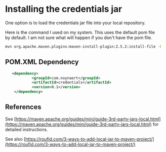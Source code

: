 # Installing the credentials jar

One option is to load the credentials jar file into your local repository.

Here is the command I used on my system.  This uses the default pom file by default.  I am not sure what will happen if you don't have the pom file.

```bash
mvn org.apache.maven.plugins:maven-install-plugin:2.5.2:install-file -Dfile=./credentials-0.1.jar
```

## POM.XML Dependency

```xml
   <dependency>
            <groupId>com.noynaert</groupId>
            <artifactId>credentials</artifactId>
            <version>0.1</version>
    </dependency>
```

## References

See [https://maven.apache.org/guides/mini/guide-3rd-party-jars-local.html](https://maven.apache.org/guides/mini/guide-3rd-party-jars-local.html) for detailed instructions.

See also [https://roufid.com/3-ways-to-add-local-jar-to-maven-project/](https://roufid.com/3-ways-to-add-local-jar-to-maven-project/)



